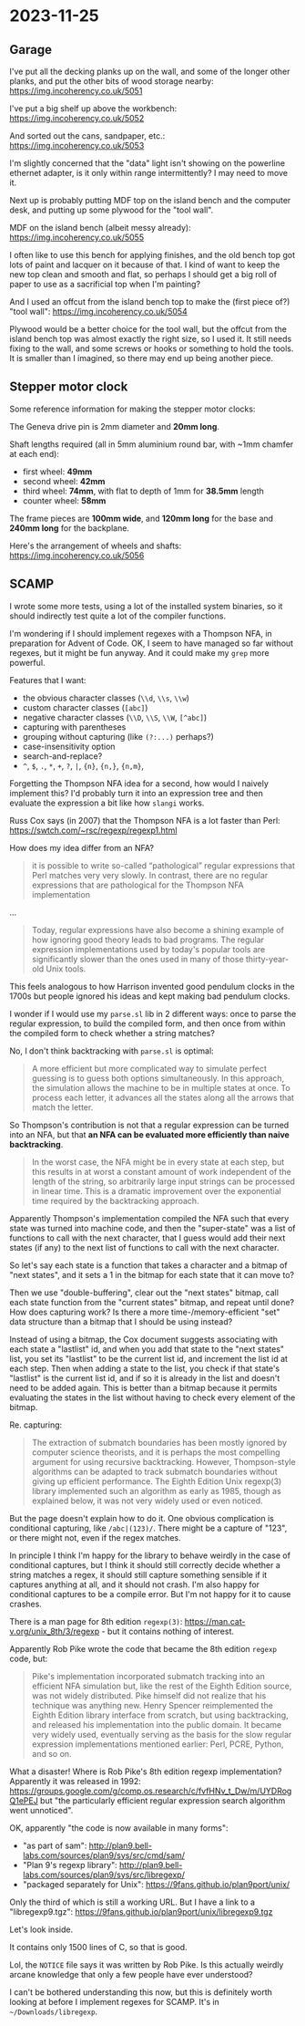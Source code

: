 # 2023-11-25

## Garage

I've put all the decking planks up on the wall, and some of the longer other planks, and
put the other bits of wood storage nearby: https://img.incoherency.co.uk/5051

I've put a big shelf up above the workbench: https://img.incoherency.co.uk/5052

And sorted out the cans, sandpaper, etc.: https://img.incoherency.co.uk/5053

I'm slightly concerned that the "data" light isn't showing on the powerline ethernet
adapter, is it only within range intermittently? I may need to move it.

Next up is probably putting MDF top on the island bench and the computer desk,
and putting up some plywood for the "tool wall".

MDF on the island bench (albeit messy already): https://img.incoherency.co.uk/5055

I often like to use this bench for applying finishes, and the old bench top
got lots of paint and lacquer on it because of that. I kind of want to keep
the new top clean and smooth and flat, so perhaps I should get a big roll of
paper to use as a sacrificial top when I'm painting?

And I used an offcut from the island bench top to make the (first piece of?) "tool wall": https://img.incoherency.co.uk/5054

Plywood would be a better choice for the tool wall, but the offcut from the island bench top
was almost exactly the right size, so I used it. It still needs fixing to the wall, and some
screws or hooks or something to hold the tools. It is smaller than I imagined, so there may
end up being another piece.

## Stepper motor clock

Some reference information for making the stepper motor clocks:

The Geneva drive pin is 2mm diameter and **20mm long**.

Shaft lengths required (all in 5mm aluminium round bar, with ~1mm chamfer at each end):

 * first wheel: **49mm**
 * second wheel: **42mm**
 * third wheel: **74mm**, with flat to depth of 1mm for **38.5mm** length
 * counter wheel: **58mm**

The frame pieces are **100mm wide**, and **120mm long** for the base and **240mm long** for the backplane.

Here's the arrangement of wheels and shafts: https://img.incoherency.co.uk/5056

## SCAMP

I wrote some more tests, using a lot of the installed system binaries, so it should
indirectly test quite a lot of the compiler functions.

I'm wondering if I should implement regexes with a Thompson NFA, in preparation
for Advent of Code. OK, I seem to have managed so far without regexes, but it
might be fun anyway. And it could make my `grep` more powerful.

Features that I want:

 * the obvious character classes (`\\d`, `\\s`, `\\w`)
 * custom character classes (`[abc]`)
 * negative character classes (`\\D`, `\\S`, `\\W`, `[^abc]`)
 * capturing with parentheses
 * grouping without capturing (like `(?:...)` perhaps?)
 * case-insensitivity option
 * search-and-replace?
 * `^`, `$`, `.`, `*`, `+`, `?`, `|`, `{n}`, `{n,}`, `{n,m}`,

Forgetting the Thompson NFA idea for a second, how would I naively implement this? I'd
probably turn it into an expression tree and then evaluate the expression a bit like how
`slangi` works.

Russ Cox says (in 2007) that the Thompson NFA is a lot faster than Perl: https://swtch.com/~rsc/regexp/regexp1.html

How does my idea differ from an NFA?

> it is possible to write so-called “pathological” regular expressions that Perl
> matches very very slowly. In contrast, there are no regular expressions that
> are pathological for the Thompson NFA implementation

...

> Today, regular expressions have also become a shining example of how ignoring
> good theory leads to bad programs. The regular expression implementations used
> by today's popular tools are significantly slower than the ones used in many
> of those thirty-year-old Unix tools.

This feels analogous to how Harrison invented good pendulum clocks in the 1700s but
people ignored his ideas and kept making bad pendulum clocks.

I wonder if I would use my `parse.sl` lib in 2 different ways: once to parse the regular
expression, to build the compiled form, and then once from within the compiled
form to check whether a string matches?

No, I don't think backtracking with `parse.sl` is optimal:

> A more efficient but more complicated way to simulate perfect guessing is to
> guess both options simultaneously. In this approach, the simulation allows the
> machine to be in multiple states at once. To process each letter, it advances
> all the states along all the arrows that match the letter.

So Thompson's contribution is not that a regular expression can be turned into an NFA,
but that **an NFA can be evaluated more efficiently than naive backtracking**.

> In the worst case, the NFA might be in every state at each step, but this results
> in at worst a constant amount of work independent of the length of the string,
> so arbitrarily large input strings can be processed in linear time. This is a
> dramatic improvement over the exponential time required by the backtracking approach.

Apparently Thompson's implementation compiled the NFA such that every state was
turned into machine code, and then the "super-state" was a list of functions to call
with the next character, that I guess would add their next states (if any) to the next
list of functions to call with the next character.

So let's say each state is a function that takes a character and a bitmap of "next
states", and it sets a 1 in the bitmap for each state that it can move to?

Then we use "double-buffering", clear out the "next states" bitmap, call each state
function from the "current states" bitmap, and repeat until done? How does capturing
work? Is there a more time-/memory-efficient "set" data structure than a bitmap that I should be
using instead?

Instead of using a bitmap, the Cox document suggests associating with each state a "lastlist"
id, and when you add that state to the "next states" list, you set its "lastlist" to be
the current list id, and increment the list id at each step. Then when adding a state to
the list, you check if that state's "lastlist" is the current list id, and if so it is
already in the list and doesn't need to be added again. This is better than a bitmap
because it permits evaluating the states in the list without having to check every element of the bitmap.

Re. capturing:

> The extraction of submatch boundaries has been mostly ignored by computer science
> theorists, and it is perhaps the most compelling argument for using recursive
> backtracking. However, Thompson-style algorithms can be adapted to track submatch
> boundaries without giving up efficient performance. The Eighth Edition Unix
> regexp(3) library implemented such an algorithm as early as 1985, though as
> explained below, it was not very widely used or even noticed.

But the page doesn't explain how to do it. One obvious complication is conditional
capturing, like `/abc|(123)/`. There might be a capture of "123", or there might not,
even if the regex matches.

In principle I think I'm happy for the library to behave weirdly in the case of conditional
captures, but I think it should still correctly decide whether a string matches a regex,
it should still capture something sensible if it captures anything at all, and it should not crash.
I'm also happy for conditional captures to be a compile error. But I'm not happy for it to
cause crashes.

There is a man page for 8th edition `regexp(3)`: https://man.cat-v.org/unix_8th/3/regexp - but it
contains nothing of interest.

Apparently Rob Pike wrote the code that became the 8th edition `regexp` code, but:

> Pike's implementation incorporated submatch tracking into an efficient NFA
> simulation but, like the rest of the Eighth Edition source, was not widely
> distributed. Pike himself did not realize that his technique was anything new.
> Henry Spencer reimplemented the Eighth Edition library interface from scratch,
> but using backtracking, and released his implementation into the public domain.
> It became very widely used, eventually serving as the basis for the slow
> regular expression implementations mentioned earlier: Perl, PCRE, Python, and
> so on.

What a disaster! Where is Rob Pike's 8th edition regexp implementation?
Apparently it was released in 1992: https://groups.google.com/g/comp.os.research/c/fvfHNv_t_Dw/m/UYDRogQ1ePEJ
but "the particularly efficient regular expression search algorithm went unnoticed".

OK, apparently "the code is now available in many forms":

 * "as part of sam": http://plan9.bell-labs.com/sources/plan9/sys/src/cmd/sam/
 * "Plan 9's regexp library": http://plan9.bell-labs.com/sources/plan9/sys/src/libregexp/
 * "packaged separately for Unix": https://9fans.github.io/plan9port/unix/

Only the third of which is still a working URL. But I have a link to a "libregexp9.tgz":
https://9fans.github.io/plan9port/unix/libregexp9.tgz

Let's look inside.

It contains only 1500 lines of C, so that is good.

Lol, the `NOTICE` file says it was written by Rob Pike. Is this actually weirdly
arcane knowledge that only a few people have ever understood?

I can't be bothered understanding this now, but this is definitely worth looking at
before I implement regexes for SCAMP. It's in `~/Downloads/libregexp`.
